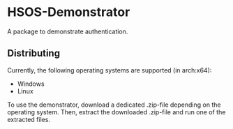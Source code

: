 # HSOS-Demonstrator

A package to demonstrate authentication.

## Distributing

Currently, the following operating systems are supported (in arch:x64):

- Windows
- Linux

To use the demonstrator, download a dedicated .zip-file depending on the operating system.
Then, extract the downloaded .zip-file and run one of the extracted files.
